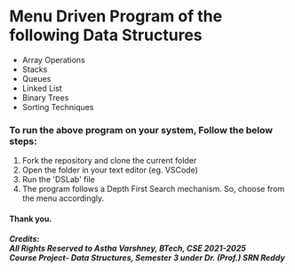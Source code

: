 <h1> Menu Driven Program of the following Data Structures </h2>
<ul>
  <li> Array Operations </li>
  <li> Stacks </li>
  <li> Queues </li>
  <li> Linked List </li>
  <li> Binary Trees </li>
  <li> Sorting Techniques </li>
 </ul>
  
<h3> To run the above program on your system, Follow the below steps: </h3>
<ol>
<li> Fork the repository and clone the current folder </li>
<li> Open the folder in your text editor (eg. VSCode)
<li> Run the 'DSLab' file
<li> The program follows a Depth First Search mechanism. So, choose from the menu accordingly.
</ol>

<h4> Thank you. </h4>

<h5> Credits: <br>
All Rights Reserved to Astha Varshney, BTech, CSE 2021-2025 <br>
Course Project- Data Structures, Semester 3 under Dr. (Prof.) SRN Reddy 
